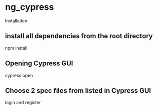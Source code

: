 # ng_cypress

Installation
## install all dependencies from the root directory
npm install

## Opening Cypress GUI
cypress open

## Choose 2 spec files from listed in Cypress GUI
login and register
